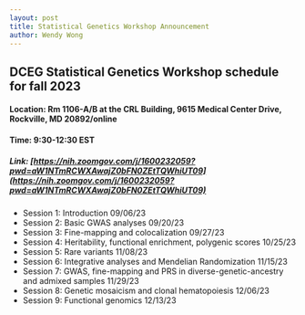 ```yaml
---
layout: post
title: Statistical Genetics Workshop Announcement
author: Wendy Wong
---
```


## DCEG Statistical Genetics Workshop schedule for fall 2023
#### Location: Rm 1106-A/B at the CRL Building, 9615 Medical Center Drive, Rockville, MD 20892/online
#### Time: 9:30-12:30 EST
##### Link: [https://nih.zoomgov.com/j/1600232059?pwd=aW1NTmRCWXAwajZ0bFN0ZEtTQWhiUT09](https://nih.zoomgov.com/j/1600232059?pwd=aW1NTmRCWXAwajZ0bFN0ZEtTQWhiUT09)

- Session 1: Introduction 09/06/23
- Session 2: Basic GWAS analyses 09/20/23
- Session 3: Fine-mapping and colocalization 09/27/23
- Session 4: Heritability, functional enrichment, polygenic scores 10/25/23
- Session 5: Rare variants 11/08/23
- Session 6: Integrative analyses and Mendelian Randomization 11/15/23
- Session 7: GWAS, fine-mapping and PRS in diverse-genetic-ancestry and admixed samples 11/29/23
- Session 8: Genetic mosaicism and clonal hematopoiesis 12/06/23
- Session 9: Functional genomics 12/13/23